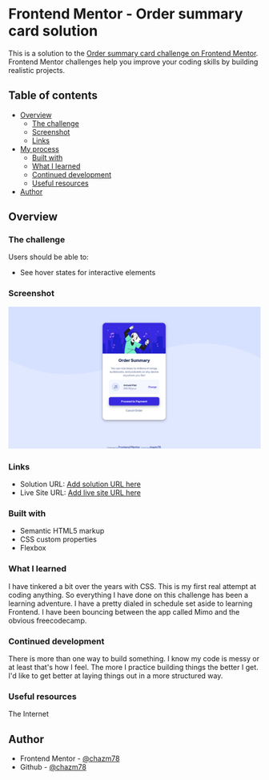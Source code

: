 # Frontend Mentor - Order summary card solution

This is a solution to the [Order summary card challenge on Frontend Mentor](https://www.frontendmentor.io/challenges/order-summary-component-QlPmajDUj). Frontend Mentor challenges help you improve your coding skills by building realistic projects.

## Table of contents

- [Overview](#overview)
  - [The challenge](#the-challenge)
  - [Screenshot](#screenshot)
  - [Links](#links)
- [My process](#my-process)
  - [Built with](#built-with)
  - [What I learned](#what-i-learned)
  - [Continued development](#continued-development)
  - [Useful resources](#useful-resources)
- [Author](#author)



## Overview

### The challenge

Users should be able to:

- See hover states for interactive elements

### Screenshot

![screenshot](images/order-summary-card-screenshot.png)



### Links

- Solution URL: [Add solution URL here](https://github.com/chazm78/order-summary-card)
- Live Site URL: [Add live site URL here](http://order-summary-card-eta.vercel.app/)



### Built with

- Semantic HTML5 markup
- CSS custom properties
- Flexbox

### What I learned

I have tinkered a bit over the years with CSS. This is my first real attempt at coding anything. So everything I have done on this challenge has been a learning adventure. I have a pretty dialed in schedule set aside to learning Frontend. I have been bouncing between the app called Mimo and the obvious freecodecamp.  

### Continued development

There is more than one way to build something. I know my code is messy or at least that's how I feel. The more I practice building things the better I get. I'd like to get better at laying things out in a more structured way.

### Useful resources

The Internet

## Author

- Frontend Mentor - [@chazm78](https://www.frontendmentor.io/profile/chazm78)
- Github - [@chazm78](https://github.com/chazm78)
